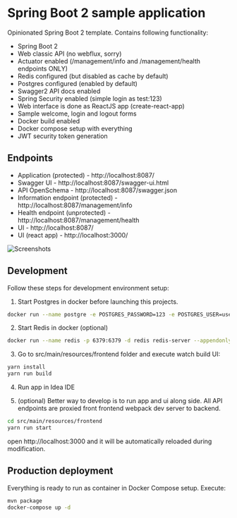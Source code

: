 # Spring Boot 2 sample application

Opinionated Spring Boot 2 template.
Contains following functionality:

  * Spring Boot 2 
  * Web classic API (no webflux, sorry)
  * Actuator enabled (/management/info and /management/health endpoints ONLY)
  * Redis configured (but disabled as cache by default)
  * Postgres configured (enabled by default)
  * Swagger2 API docs enabled
  * Spring Security enabled (simple login as test:123)
  * Web interface is done as ReactJS app (create-react-app)
  * Sample welcome, login and logout forms
  * Docker build enabled
  * Docker compose setup with everything 
  * JWT security token generation
  
## Endpoints

  * Application (protected) - http://localhost:8087/
  * Swagger UI - http://localhost:8087/swagger-ui.html
  * API OpenSchema - http://localhost:8087/swagger.json
  * Information endpoint (protected) - http://localhost:8087/management/info
  * Health endpoint (unprotected) - http://localhost:8087/management/health
  * UI - http://localhost:8087/
  * UI (react app) - http://localhost:3000/
  
![Screenshots](screenshots.png)
  
## Development

Follow these steps for development environment setup:

1. Start Postgres in docker before launching this projects.

```bash
docker run --name postgre -e POSTGRES_PASSWORD=123 -e POSTGRES_USER=user -e POSTGRES_DB=test -p 5432:5432 -d postgres
```

2. Start Redis in docker (optional)

```bash
docker run --name redis -p 6379:6379 -d redis redis-server --appendonly yes
```

3. Go to src/main/resources/frontend folder and execute watch build UI:

```bash
yarn install
yarn run build
```

4. Run app in Idea IDE

5. (optional) Better way to develop is to run app and ui along side. All API endpoints are proxied front frontend webpack dev server to backend.

```bash
cd src/main/resources/frontend
yarn run start
```

open http://localhost:3000 and it will be automatically reloaded during modification.

## Production deployment

Everything is ready to run as container in Docker Compose setup.
Execute:

```bash
mvn package
docker-compose up -d
```

